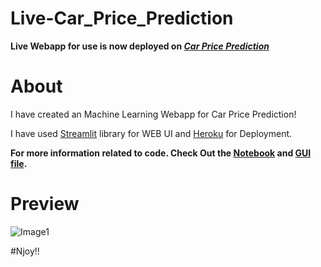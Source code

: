 # Live-Car_Price_Prediction

**Live Webapp for use is now deployed on *[Car Price Prediction](http://ml-car-price-prediction-app.herokuapp.com/)***

# About

I have created an Machine Learning Webapp for Car Price Prediction!

I have used [Streamlit](https://docs.streamlit.io/) library for WEB UI and [Heroku](https://www.heroku.com/) for Deployment.

**For more information related to code. Check Out the [Notebook](https://github.com/Anuragtsl/Live-Car_Price_Prediction/blob/main/Car_Price_Prediction.ipynb) and [GUI file](https://github.com/Anuragtsl/Live-Car_Price_Prediction/blob/main/app.py).**

# Preview

![Image1]()


#Njoy!!

